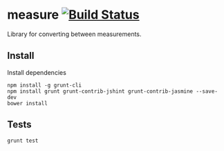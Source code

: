 # measure [![Build Status](https://travis-ci.org/dubbs/measure.png)](https://travis-ci.org/dubbs/measure)

Library for converting between measurements.

## Install

Install dependencies

	npm install -g grunt-cli
	npm install grunt grunt-contrib-jshint grunt-contrib-jasmine --save-dev
	bower install

## Tests

	grunt test
